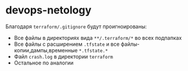 # devops-netology

Благодаря `terraform/.gitignore` будут проигноированы:

- Все файлы в директориях вида `**/.terraform/*` во всех подпапках
- Все файлы с расширением `.tfstate` и все файлы-копии,дампы,временные `*.tfstate.*`
- Файл `crash.log` в директории `terraform`
- Остальное по аналогии


